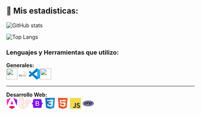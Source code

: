 
## 🔎 Mis estadisticas:
![GitHub stats](https://github-readme-stats.vercel.app/api?username=DieB219&show_icons=true&theme=tokyonight)

![Top Langs](https://github-readme-stats.vercel.app/api/top-langs/?username=DieB219&show_icons=true&theme=tokyonight)


### Lenguajes y Herramientas que utilizo:

__Generales:__ 
<br />
<img align="bottom" src="https://raw.githubusercontent.com/jmnote/z-icons/master/svg/git.svg" width="30" height="30" />
<img align="left" src="https://raw.githubusercontent.com/jmnote/z-icons/master/svg/github.svg" width="30" height="30" />
<img align="left" src="https://raw.githubusercontent.com/github/explore/80688e429a7d4ef2fca1e82350fe8e3517d3494d/topics/mysql/mysql.png" width="30" height="30"/>
<img align="left" src="https://raw.githubusercontent.com/github/explore/80688e429a7d4ef2fca1e82350fe8e3517d3494d/topics/visual-studio-code/visual-studio-code.png" width="30" height="30"/>
<br />

---
__Desarrollo Web:__
<br />
<img align="bottom" src="https://raw.githubusercontent.com/devicons/devicon/ca28c779441053191ff11710fe24a9e6c23690d6/icons/angular/angular-original.svg" width="30" height="30" />
<img align="bottom" src="https://raw.githubusercontent.com/devicons/devicon/ca28c779441053191ff11710fe24a9e6c23690d6/icons/laravel/laravel-line.svg" width="30" height="30" />
<img align="bottom" src="https://raw.githubusercontent.com/devicons/devicon/ca28c779441053191ff11710fe24a9e6c23690d6/icons/bootstrap/bootstrap-original.svg" width="30" height="30" />
<img align="bottom" src="https://raw.githubusercontent.com/devicons/devicon/ca28c779441053191ff11710fe24a9e6c23690d6/icons/css3/css3-original.svg" width="30" height="30" />
<img align="bottom" src="https://raw.githubusercontent.com/devicons/devicon/ca28c779441053191ff11710fe24a9e6c23690d6/icons/html5/html5-original.svg" width="30" height="30" />
<img align="bottom" src="https://raw.githubusercontent.com/devicons/devicon/ca28c779441053191ff11710fe24a9e6c23690d6/icons/javascript/javascript-original.svg" width="30" height="30" />
<img align="bottom" src="https://raw.githubusercontent.com/devicons/devicon/ca28c779441053191ff11710fe24a9e6c23690d6/icons/php/php-original.svg" width="30" height="30" />
<br />

